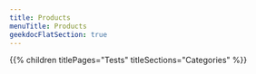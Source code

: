 ```yaml
---
title: Products
menuTitle: Products 
geekdocFlatSection: true
---
```


{{% children titlePages="Tests" titleSections="Categories" %}}